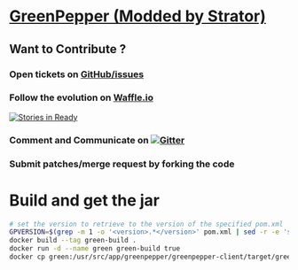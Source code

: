 # [GreenPepper (Modded by Strator)](http://strator-dev.github.io/greenpepper)

## Want to Contribute ? 

### Open tickets on [GitHub/issues](https://github.com/strator-dev/greenpepper/issues)

### Follow the evolution on [Waffle.io](https://waffle.io/strator-dev/greenpepper) 

[![Stories in Ready](https://badge.waffle.io/strator-dev/greenpepper.png?label=ready&title=Ready)](http://waffle.io/strator-dev/greenpepper) 

### Comment and Communicate on [![Gitter](https://badges.gitter.im/Join%20Chat.svg)](https://gitter.im/strator-dev/greenpepper?utm_source=badge&utm_medium=badge&utm_campaign=pr-badge&utm_content=badge)

### Submit patches/merge request by forking the code

# Build and get the jar

```sh
# set the version to retrieve to the version of the specified pom.xml
GPVERSION=$(grep -m 1 -o '<version>.*</version>' pom.xml | sed -r -e 's@<version>(.+)</version>@\1@')
docker build --tag green-build .
docker run -d --name green green-build true
docker cp green:/usr/src/app/greenpepper/greenpepper-client/target/greenpepper-client-${GPVERSION}-complete.jar .
```
